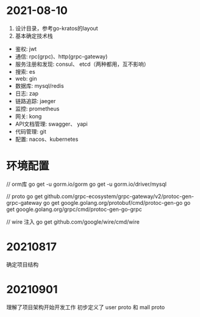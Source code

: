 # 2021-08-10
1. 设计目录，参考go-kratos的layout
2. 基本确定技术栈
 - 鉴权: jwt
 - 通信: rpc(grpc)、http(grpc-gateway)
 - 服务注册和发现: consul、 etcd（两种都用，互不影响）
 - 搜索: es
 - web: gin
 - 数据库: mysql/redis
 - 日志: zap
 - 链路追踪: jaeger
 - 监控: prometheus
 - 网关: kong
 - API文档管理: swagger、 yapi
 - 代码管理: git
 - 配置: nacos、kubernetes

# 环境配置
// orm库
go get -u gorm.io/gorm
go get -u gorm.io/driver/mysql

// proto
go get github.com/grpc-ecosystem/grpc-gateway/v2/protoc-gen-grpc-gateway
go get google.golang.org/protobuf/cmd/protoc-gen-go
go get google.golang.org/grpc/cmd/protoc-gen-go-grpc

// wire 注入
go get github.com/google/wire/cmd/wire

# 20210817
确定项目结构

# 20210901
理解了项目架构开始开发工作
初步定义了 user proto 和 mall proto



